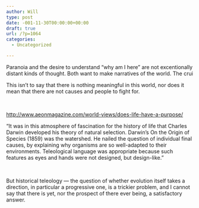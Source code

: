 ```yaml
---
author: Will
type: post
date: -001-11-30T00:00:00+00:00
draft: true
url: /?p=1064
categories:
  - Uncategorized

---
```

Paranoia and the desire to understand &#8220;why am I here&#8221; are not excentionally distant kinds of thought. Both want to make narratives of the world. The crui

This isn&#8217;t to say that there is nothing meaningful in this world, nor does it mean that there are not causes and people to fight for.

&nbsp;

<http://www.aeonmagazine.com/world-views/does-life-have-a-purpose/>

&#8220;It was in this atmosphere of fascination for the history of life that Charles Darwin developed his theory of natural selection. Darwin’s On the Origin of Species (1859) was the watershed. He nailed the question of individual final causes, by explaining why organisms are so well-adapted to their environments. Teleological language was appropriate because such features as eyes and hands were not designed, but design-like.&#8221;

&nbsp;

But historical teleology — the question of whether evolution itself takes a direction, in particular a progressive one, is a trickier problem, and I cannot say that there is yet, nor the prospect of there ever being, a satisfactory answer.